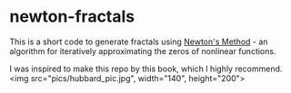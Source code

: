 # newton-fractals
This is a short code to generate fractals using <a href="https://en.wikipedia.org/wiki/Newton%27s_method">Newton's Method</a> - an algorithm for iteratively approximating the zeros of nonlinear functions. 

I was inspired to make this repo by this book, which I highly recommend.
<img src="pics/hubbard_pic.jpg", width="140", height="200">

